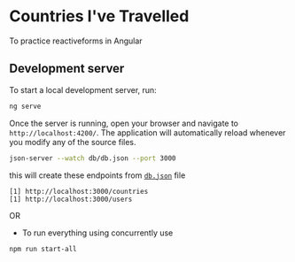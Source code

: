 # Countries I've Travelled

To practice reactiveforms in Angular

## Development server

To start a local development server, run:

```bash
ng serve
```

Once the server is running, open your browser and navigate to `http://localhost:4200/`. The application will automatically reload whenever you modify any of the source files.

```bash
json-server --watch db/db.json --port 3000
```

this will create these endpoints from [`db.json`](./db/db.json) file
```
[1] http://localhost:3000/countries
[1] http://localhost:3000/users
```
OR

* To run everything using concurrently use
``` 
npm run start-all
```